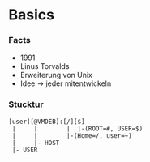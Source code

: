 # Basics

### Facts

* 1991 
* Linus Torvalds
* Erweiterung von Unix
* Idee -&gt; jeder mitentwickeln



### Stucktur

```text
[user][@VMDEB]:[/][$]
 |     |        |  |-(ROOT=#, USER=$)
 |     |        |-(Home=/, user=~)
 |     |- HOST
 |- USER
```

### 

